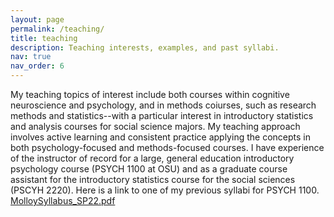 ```yaml
---
layout: page
permalink: /teaching/
title: teaching
description: Teaching interests, examples, and past syllabi. 
nav: true
nav_order: 6
---
```


My teaching topics of interest include both courses within cognitive neuroscience and psychology, and in methods coiurses, such as research methods and statistics--with a particular interest in introductory statistics and analysis courses for social science majors. My teaching approach involves active learning and consistent practice applying the concepts in both psychology-focused and methods-focused courses. I have experience of the instructor of record for a large, general education introductory psychology course (PSYCH 1100 at OSU) and as a graduate course assistant for the introductory statistics course for the social sciences (PSCYH 2220). Here is a link to one of my previous syllabi for PSYCH 1100. 
[MolloySyllabus_SP22.pdf](https://github.com/user-attachments/files/21479919/MolloySyllabus_SP22.pdf)

